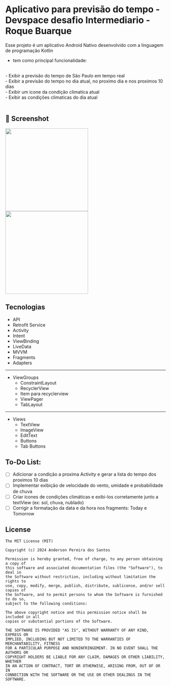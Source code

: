 # Aplicativo para previsão do tempo - Devspace desafio Intermediario - Roque Buarque

Esse projeto é um aplicativo Android Nativo desenvolvido com a linguagem de programação Kotlin
<br>
- tem como principal funcionalidade:
<br>
- Exibir a previsão do tempo de São Paulo em tempo real
<br>
- Exibir a previsão do tempo no dia atual, no proximo dia e nos proximos 10 dias
<br>
- Exibir um icone da condição climatica atual
<br>
- Exibir as condições climaticas do dia atual
<br><br>


## :camera_flash: Screenshot


<img src="https://github.com/user-attachments/assets/118cdadc-7f63-4406-9169-fe7a9e045ffd" width="260">
<img src="https://github.com/user-attachments/assets/a2182c47-f655-4ec9-826c-cc627c1e153e" width="260">








## Tecnologias
- API
- Retrofit Service
- Activity
- Intent
- ViewBinding
- LiveData
- MVVM
- Fragments
- Adapters
-----------------------------
- ViewGroups
   - ConstraintLayout
   - RecyclerView
   - Item para recyclerview
   - ViewPager
   - TabLayout
-----------------------------     
- Views
  - TextView
  - ImageView
  - EditText
  - Buttons
  - Tab Buttons


## To-Do List:

- [ ] Adicionar a condição a proxima Activity e gerar a lista do tempo dos proximos 10 dias
- [ ] Implementar exibição de velocidade do vento, umidade e probabilidade de chuva
- [ ] Criar ícones de condições climáticas e exibi-los corretamente junto a textView (ex: sol, chuva, nublado)
- [ ] Corrigir a formatação da data e da hora nos fragments: Today e Tomorrow

## License
```
The MIT License (MIT)

Copyright (c) 2024 Anderson Pereira dos Santos

Permission is hereby granted, free of charge, to any person obtaining a copy of
this software and associated documentation files (the "Software"), to deal in
the Software without restriction, including without limitation the rights to
use, copy, modify, merge, publish, distribute, sublicense, and/or sell copies of
the Software, and to permit persons to whom the Software is furnished to do so,
subject to the following conditions:

The above copyright notice and this permission notice shall be included in all
copies or substantial portions of the Software.

THE SOFTWARE IS PROVIDED "AS IS", WITHOUT WARRANTY OF ANY KIND, EXPRESS OR
IMPLIED, INCLUDING BUT NOT LIMITED TO THE WARRANTIES OF MERCHANTABILITY, FITNESS
FOR A PARTICULAR PURPOSE AND NONINFRINGEMENT. IN NO EVENT SHALL THE AUTHORS OR
COPYRIGHT HOLDERS BE LIABLE FOR ANY CLAIM, DAMAGES OR OTHER LIABILITY, WHETHER
IN AN ACTION OF CONTRACT, TORT OR OTHERWISE, ARISING FROM, OUT OF OR IN
CONNECTION WITH THE SOFTWARE OR THE USE OR OTHER DEALINGS IN THE SOFTWARE.
```
